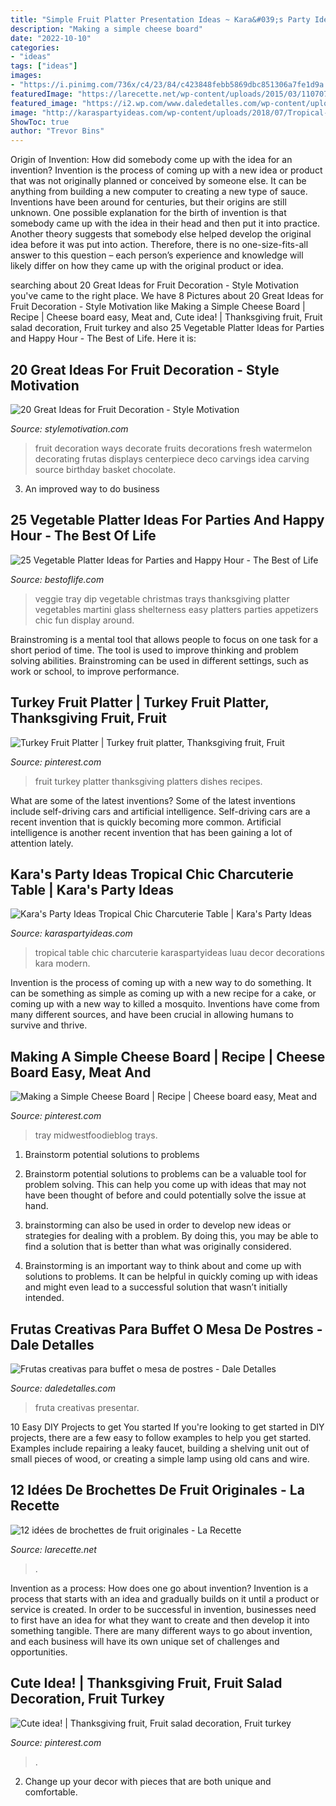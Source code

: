 ```yaml
---
title: "Simple Fruit Platter Presentation Ideas ~ Kara&#039;s Party Ideas Tropical Chic Charcuterie Table"
description: "Making a simple cheese board"
date: "2022-10-10"
categories:
- "ideas"
tags: ["ideas"]
images:
- "https://i.pinimg.com/736x/c4/23/84/c423848febb5869dbc851306a7fe1d9a.jpg"
featuredImage: "https://larecette.net/wp-content/uploads/2015/03/11070737_10152803680807825_9160589441016240271_n.jpg"
featured_image: "https://i2.wp.com/www.daledetalles.com/wp-content/uploads/2016/09/fruta-creativa2.jpg?resize=635%2C476"
image: "http://karaspartyideas.com/wp-content/uploads/2018/07/Tropical-Chic-Charcuterie-Table-via-Karas-Party-Ideas-KarasPartyIdeas.com6_.jpg"
ShowToc: true
author: "Trevor Bins"
---
```



Origin of Invention: How did somebody come up with the idea for an invention?
Invention is the process of coming up with a new idea or product that was not originally planned or conceived by someone else. It can be anything from building a new computer to creating a new type of sauce. Inventions have been around for centuries, but their origins are still unknown. One possible explanation for the birth of invention is that somebody came up with the idea in their head and then put it into practice. Another theory suggests that somebody else helped develop the original idea before it was put into action. Therefore, there is no one-size-fits-all answer to this question – each person’s experience and knowledge will likely differ on how they came up with the original product or idea.

	

		
searching about 20 Great Ideas for Fruit Decoration - Style Motivation you've came to the right place. We have 8 Pictures about 20 Great Ideas for Fruit Decoration - Style Motivation like Making a Simple Cheese Board | Recipe | Cheese board easy, Meat and, Cute idea! | Thanksgiving fruit, Fruit salad decoration, Fruit turkey and also 25 Vegetable Platter Ideas for Parties and Happy Hour - The Best of Life. Here it is:
		
    
## 20 Great Ideas For Fruit Decoration - Style Motivation

<img loading=lazy src="http://www.stylemotivation.com/wp-content/uploads/2013/07/Ideas-for-Fruit-decoration-12-620x826.jpg" onerror="this.onerror=null;this.src='https://tse4.mm.bing.net/th?id=OIP.xGqUThPWpcEkfnXrmUKKFQHaJ3&amp;pid=15.1';" alt="20 Great Ideas for Fruit Decoration - Style Motivation">

_Source: stylemotivation.com_

>fruit decoration ways decorate fruits decorations fresh watermelon decorating frutas displays centerpiece deco carvings idea carving source birthday basket chocolate. 

	

3. An improved way to do business

    
## 25 Vegetable Platter Ideas For Parties And Happy Hour - The Best Of Life

<img loading=lazy src="https://i.pinimg.com/originals/55/1b/71/551b713e470e0daaeda2e06880883743.jpg" onerror="this.onerror=null;this.src='https://tse2.mm.bing.net/th?id=OIP.dj5XmtYtkfz6VLpw0VJS2AHaJ6&amp;pid=15.1';" alt="25 Vegetable Platter Ideas for Parties and Happy Hour - The Best of Life">

_Source: bestoflife.com_

>veggie tray dip vegetable christmas trays thanksgiving platter vegetables martini glass shelterness easy platters parties appetizers chic fun display around. 

	

Brainstroming is a mental tool that allows people to focus on one task for a short period of time. The tool is used to improve thinking and problem solving abilities. Brainstroming can be used in different settings, such as work or school, to improve performance.

    
## Turkey Fruit Platter | Turkey Fruit Platter, Thanksgiving Fruit, Fruit

<img loading=lazy src="https://i.pinimg.com/736x/1a/c6/32/1ac632a96041742e97cdee30e6f1a5fe--turkey-fruit-platter-fruit-platters.jpg" onerror="this.onerror=null;this.src='https://tse3.mm.bing.net/th?id=OIP.CGJu2xVwLDtCssJoHnnbqQDhEs&amp;pid=15.1';" alt="Turkey Fruit Platter | Turkey fruit platter, Thanksgiving fruit, Fruit">

_Source: pinterest.com_

>fruit turkey platter thanksgiving platters dishes recipes. 

	

What are some of the latest inventions?
Some of the latest inventions include self-driving cars and artificial intelligence. Self-driving cars are a recent invention that is quickly becoming more common. Artificial intelligence is another recent invention that has been gaining a lot of attention lately.

    
## Kara&#039;s Party Ideas Tropical Chic Charcuterie Table | Kara&#039;s Party Ideas

<img loading=lazy src="http://karaspartyideas.com/wp-content/uploads/2018/07/Tropical-Chic-Charcuterie-Table-via-Karas-Party-Ideas-KarasPartyIdeas.com6_.jpg" onerror="this.onerror=null;this.src='https://tse2.mm.bing.net/th?id=OIP.e6vl37Rm5OCYGdGal2w9NQHaJ3&amp;pid=15.1';" alt="Kara&#039;s Party Ideas Tropical Chic Charcuterie Table | Kara&#039;s Party Ideas">

_Source: karaspartyideas.com_

>tropical table chic charcuterie karaspartyideas luau decor decorations kara modern. 

	

Invention is the process of coming up with a new way to do something. It can be something as simple as coming up with a new recipe for a cake, or coming up with a new way to killed a mosquito. Inventions have come from many different sources, and have been crucial in allowing humans to survive and thrive.

    
## Making A Simple Cheese Board | Recipe | Cheese Board Easy, Meat And

<img loading=lazy src="https://i.pinimg.com/736x/4a/ff/4b/4aff4b39c0b2495d3bd83dd3fd46e5f5.jpg" onerror="this.onerror=null;this.src='https://tse4.mm.bing.net/th?id=OIP.brYWacfs936RU0y_aEXAdwHaLH&amp;pid=15.1';" alt="Making a Simple Cheese Board | Recipe | Cheese board easy, Meat and">

_Source: pinterest.com_

>tray midwestfoodieblog trays. 

	

1. Brainstorm potential solutions to problems
1. Brainstorm potential solutions to problems can be a valuable tool for problem solving. This can help you come up with ideas that may not have been thought of before and could potentially solve the issue at hand.
2. brainstorming can also be used in order to develop new ideas or strategies for dealing with a problem. By doing this, you may be able to find a solution that is better than what was originally considered.

3. Brainstorming is an important way to think about and come up with solutions to problems. It can be helpful in quickly coming up with ideas and might even lead to a successful solution that wasn’t initially intended.

    
## Frutas Creativas Para Buffet O Mesa De Postres - Dale Detalles

<img loading=lazy src="https://i2.wp.com/www.daledetalles.com/wp-content/uploads/2016/09/fruta-creativa2.jpg?resize=635%2C476" onerror="this.onerror=null;this.src='https://tse2.mm.bing.net/th?id=OIP.5mjBThk1-JLO7TCSu8E2JwHaFj&amp;pid=15.1';" alt="Frutas creativas para buffet o mesa de postres - Dale Detalles">

_Source: daledetalles.com_

>fruta creativas presentar. 

	

10 Easy DIY Projects to get You started
If you're looking to get started in DIY projects, there are a few easy to follow examples to help you get started. Examples include repairing a leaky faucet, building a shelving unit out of small pieces of wood, or creating a simple lamp using old cans and wire.

    
## 12 Idées De Brochettes De Fruit Originales - La Recette

<img loading=lazy src="https://larecette.net/wp-content/uploads/2015/03/11070737_10152803680807825_9160589441016240271_n.jpg" onerror="this.onerror=null;this.src='https://tse4.mm.bing.net/th?id=OIP.8ebVvk2LQVT_ag74HHXfTQHaLH&amp;pid=15.1';" alt="12 idées de brochettes de fruit originales - La Recette">

_Source: larecette.net_

>. 

	

Invention as a process: How does one go about invention?
Invention is a process that starts with an idea and gradually builds on it until a product or service is created. In order to be successful in invention, businesses need to first have an idea for what they want to create and then develop it into something tangible. There are many different ways to go about invention, and each business will have its own unique set of challenges and opportunities.

    
## Cute Idea! | Thanksgiving Fruit, Fruit Salad Decoration, Fruit Turkey

<img loading=lazy src="https://i.pinimg.com/736x/c4/23/84/c423848febb5869dbc851306a7fe1d9a.jpg" onerror="this.onerror=null;this.src='https://tse2.mm.bing.net/th?id=OIP.AjsSiH7s99RHqbzUlJ1CRwHaHk&amp;pid=15.1';" alt="Cute idea! | Thanksgiving fruit, Fruit salad decoration, Fruit turkey">

_Source: pinterest.com_

>. 

	

2. Change up your decor with pieces that are both unique and comfortable.

